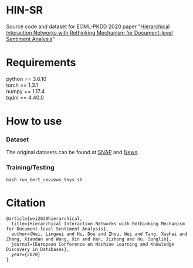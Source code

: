 # HIN-SR
Source code and dataset for ECML-PKDD 2020 paper "[Hierarchical Interaction Networks with Rethinking Mechanism for Document-level Sentiment Analysis](https://arxiv.org/abs/2007.08445)"

# Requirements
python == 3.6.10    <br>
torch == 1.3.1      <br>
numpy == 1.17.4     <br>
tqdm  == 4.40.0     <br>


# How to use
  ### Dataset

  The original datasets can be found at [SNAP](http://snap.stanford.edu/data/web-Amazon.html) and [News](https://www.datafountain.cn/competitions/350).

  ### Training/Testing

  ```
  bash run_bert_reviews_toys.sh
  ```
  
  
# Citation
```
@article{wei2020hierarchical,
  title={Hierarchical Interaction Networks with Rethinking Mechanism for Document-level Sentiment Analysis},
  author={Wei, Lingwei and Hu, Dou and Zhou, Wei and Tang, Xuehai and Zhang, Xiaodan and Wang, Xin and Han, Jizhong and Hu, Songlin},
  journal={European Conference on Machine Learning and Knowledge Discovery in Databases},
  year={2020}
}
```


